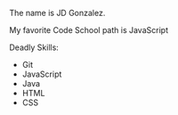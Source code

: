 The name is JD Gonzalez.

My favorite Code School path is JavaScript

Deadly Skills: 
* Git 
* JavaScript
* Java
* HTML
* CSS
